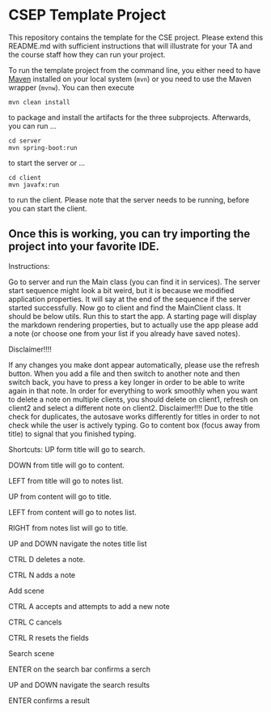 # CSEP Template Project

This repository contains the template for the CSE project. Please extend this README.md with sufficient instructions that will illustrate for your TA and the course staff how they can run your project.

To run the template project from the command line, you either need to have [Maven](https://maven.apache.org/install.html) installed on your local system (`mvn`) or you need to use the Maven wrapper (`mvnw`). You can then execute

	mvn clean install

to package and install the artifacts for the three subprojects. Afterwards, you can run ...

	cd server
	mvn spring-boot:run

to start the server or ...

	cd client
	mvn javafx:run

to run the client. Please note that the server needs to be running, before you can start the client.

Once this is working, you can try importing the project into your favorite IDE.
-----------------------------------------------------------------------------------------

Instructions:  

Go to server and run the Main class (you can find it in services).
The server start sequence might look a bit weird, but it is because we modified application properties. It will say at the end of the sequence if the server started successfully.
Now go to client and find the MainClient class. It should be below utils. Run this to start the app. 
A starting page will display the markdown rendering properties, but to actually use the app please add a note (or choose one from your list if you already have saved notes).  


Disclaimer!!!!  

If any changes you make dont appear automatically, please use the refresh button.
When you add a file and then switch to another note and then switch back, you have to press a key longer in order to be able to write again in that note.
In order for everything to work smoothly when you want to delete a note on multiple clients, you should delete on client1, refresh on client2 and select a different note on client2.
Disclaimer!!!!
Due to the title check for duplicates, the autosave works differently for titles in order to not check while the user is actively typing. Go to content box (focus away from title) to signal that you finished typing.  



Shortcuts:
UP form title will go to search.  

DOWN from title will go to content.  

LEFT from title will go to notes list.  

UP from content will go to title.  

LEFT from content will go to notes list.  

RIGHT from notes list will go to title.  

UP and DOWN navigate the notes title list  

CTRL D deletes a note.  

CTRL N adds a note  


Add scene  

CTRL A accepts and attempts to add a new note  

CTRL C cancels  

CTRL R resets the fields  


Search scene  

ENTER on the search bar confirms a serch  

UP and DOWN navigate the search results  

ENTER confirms a result
